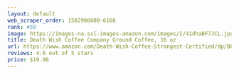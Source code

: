 ```yaml
---
layout: default 
﻿web_scraper_order: 1582906608-6168
rank: #50
image: https://images-na.ssl-images-amazon.com/images/I/41dhaBF7JCL.jpg
title: Death Wish Coffee Company Ground Coffee, 16 oz
url: https://www.amazon.com/Death-Wish-Coffee-Strongest-Certified/dp/B006CQ1ZHI/ref=zg_mw_grocery_50?_encoding=UTF8&psc=1&refRID=60J9MNPBBWB8RKQXQSF9
reviews: 4.6 out of 5 stars
price: $19.96 
---
```

